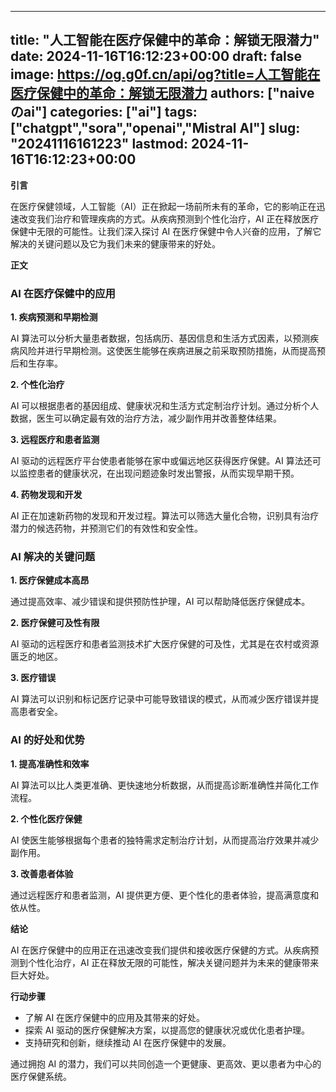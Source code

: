 
---
title: "人工智能在医疗保健中的革命：解锁无限潜力"
date: 2024-11-16T16:12:23+00:00
draft: false
image: https://og.g0f.cn/api/og?title=人工智能在医疗保健中的革命：解锁无限潜力
authors: ["naiveのai"]
categories: ["ai"]
tags: ["chatgpt","sora","openai","Mistral AI"]
slug: "20241116161223"
lastmod: 2024-11-16T16:12:23+00:00
---
**引言**

在医疗保健领域，人工智能（AI）正在掀起一场前所未有的革命，它的影响正在迅速改变我们治疗和管理疾病的方式。从疾病预测到个性化治疗，AI 正在释放医疗保健中无限的可能性。让我们深入探讨 AI 在医疗保健中令人兴奋的应用，了解它解决的关键问题以及它为我们未来的健康带来的好处。

**正文**

### AI 在医疗保健中的应用

**1. 疾病预测和早期检测**

AI 算法可以分析大量患者数据，包括病历、基因信息和生活方式因素，以预测疾病风险并进行早期检测。这使医生能够在疾病进展之前采取预防措施，从而提高预后和生存率。

**2. 个性化治疗**

AI 可以根据患者的基因组成、健康状况和生活方式定制治疗计划。通过分析个人数据，医生可以确定最有效的治疗方法，减少副作用并改善整体结果。

**3. 远程医疗和患者监测**

AI 驱动的远程医疗平台使患者能够在家中或偏远地区获得医疗保健。AI 算法还可以监控患者的健康状况，在出现问题迹象时发出警报，从而实现早期干预。

**4. 药物发现和开发**

AI 正在加速新药物的发现和开发过程。算法可以筛选大量化合物，识别具有治疗潜力的候选药物，并预测它们的有效性和安全性。

### AI 解决的关键问题

**1. 医疗保健成本高昂**

通过提高效率、减少错误和提供预防性护理，AI 可以帮助降低医疗保健成本。

**2. 医疗保健可及性有限**

AI 驱动的远程医疗和患者监测技术扩大医疗保健的可及性，尤其是在农村或资源匮乏的地区。

**3. 医疗错误**

AI 算法可以识别和标记医疗记录中可能导致错误的模式，从而减少医疗错误并提高患者安全。

### AI 的好处和优势

**1. 提高准确性和效率**

AI 算法可以比人类更准确、更快速地分析数据，从而提高诊断准确性并简化工作流程。

**2. 个性化医疗保健**

AI 使医生能够根据每个患者的独特需求定制治疗计划，从而提高治疗效果并减少副作用。

**3. 改善患者体验**

通过远程医疗和患者监测，AI 提供更方便、更个性化的患者体验，提高满意度和依从性。

**结论**

AI 在医疗保健中的应用正在迅速改变我们提供和接收医疗保健的方式。从疾病预测到个性化治疗，AI 正在释放无限的可能性，解决关键问题并为未来的健康带来巨大好处。

**行动步骤**

* 了解 AI 在医疗保健中的应用及其带来的好处。
* 探索 AI 驱动的医疗保健解决方案，以提高您的健康状况或优化患者护理。
* 支持研究和创新，继续推动 AI 在医疗保健中的发展。

通过拥抱 AI 的潜力，我们可以共同创造一个更健康、更高效、更以患者为中心的医疗保健系统。